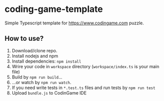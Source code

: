 # coding-game-template

Simple Typescript template for https://www.codingame.com puzzle.

## How to use?

1. Download/clone repo.
2. Install nodejs and npm
3. Install dependencies: `npm install`
4. Wrire your code in `workspace` directory (`workspace/index.ts` is your main file)
5. Build by `npm run build`...
6. ...or watch by `npm run watch`.
7. If you need write tests in `*.test.ts` files and run tests by `npm run test`
8. Upload `bundle.js` to CodinGame IDE
